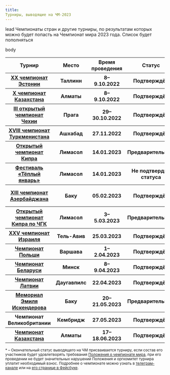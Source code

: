 ```yaml
---
title:
Турниры, выводящие на ЧМ-2023
---
```


lead
Чемпионаты стран и другие турниры, по результатам которых можно будет попасть на Чемпионат мира 2023 года. Список будет пополняться

body
<table class="uk-table uk-table-divider uk-table-hover">
<thead>
  <tr>
  <th>Турнир</th>
  <th>Место</th>
  <th>Время проведения</th>
  <th>Статус</th>
  <th>Подробнее</th>
  <th>Путёвка на ЧМ</th>
  </tr>
</thead>
<tbody>
<tr>
  <th><a href="https://rating.chgk.info/tournament/8536">XX чемпионат Эстонии</a></th>
  <th>Таллинн</th>
  <th>8–9.10.2022</th>
  <th>Подтверждён</th>
  <th><a href="https://t.me/chgkestonia/13">Телеграм-канал</a></th>
  <th>Black label</th>
  </tr>
<tr>
  <th><a href="https://rating.chgk.info/tournament/8555">X чемпионат Казахстана</a></th>
  <th>Алматы</th>
  <th>8–9.10.2022</th>
  <th>Подтверждён</th>
  <th><a href="https://www.facebook.com/groups/425152901558386">Фб</a></th>
  <th>Приятные люди</th>
  </tr>
<tr>
  <th><a href="https://rating.chgk.info/tournament/6636">III открытый чемпионат Чехии</a></th>
  <th>Прага</th>
  <th>29–30.10.2022</th>
  <th>Подтверждён</th>
  <th><a href="http://www.chgk.cz/o442022">Сайт</a></th>
  <th>В гостях у Кафки</th>
  </tr>
  <tr>
  <th><a href="https://rating.chgk.info/tournament/8680">XVIII чемпионат Туркменистана</a></th>
  <th>Ашхабад</th>
  <th>27.11.2022</th>
  <th>Подтверждён</th>
  <th><a href="http://chgk.tv/">Сайт</a></th>
  <th>Ва-Банк</th>
  </tr>
  <tr>
  <th><a href="https://rating.chgk.info/tournament/8663">Открытый чемпионат Кипра</a></th>
  <th>Лимасол</th>
  <th>14.01.2023</th>
  <th>Предварительный</th>
  <th><a href="http://cyprusfest.com/">Сайт</a></th>
  <th>Пока неизвестно</th>
  </tr>
  <tr>
  <th><a href="https://rating.chgk.info/tournament/8663">Фестиваль «Тёплый январь»</a></th>
  <th>Лимасол</th>
  <th>14.01.2023</th>
  <th>Не подтвердил статуса</th>
  <th><a href="http://cyprusfest.com/">Сайт</a></th>
  <th>-</th>
  </tr>
  <tr>
  <th><a href="https://rating.chgk.info/tournament/8560">XIII чемпионат Азербайджана</a></th>
  <th>Баку</th>
  <th>05.02.2023</th>
  <th>Подтверждён</th>
  <th><a href="https://www.facebook.com/groups/189316312292364/">Фб</a></th>
  <th>Поминки по финикам</th>
  </tr>
  <tr>
  <th><a href="https://rating.chgk.info/tournament/8696">Открытый чемпионат Кипра по ЧГК</a></th>
  <th>Лимасол</th>
  <th>3–5.03.2023</th>
  <th>Предварительный</th>
  <th>-</th>
  <th>Пока неизвестно</th>
  </tr>
  <tr>
  <th><a href="https://rating.chgk.info/tournament/6353">XXV чемпионат Израиля</a></th>
  <th>Тель-Авив</th>
  <th>25.03.2023</th>
  <th>Подтверждён</th>
  <th><a href="http://il.chgk.info/"></a></th>
  <th>Пока неизвестно</th>
  </tr>
  <tr>
  <th><a href="https://rating.chgk.info/tournament/8661">Чемпионат Польши</a></th>
  <th>Варшава</th>
  <th>1–2.04.2023</th>
  <th>Подтверждён</th>
  <th>-</th>
  <th>Пока неизвестно</th>
  </tr>
  <tr>
  <th><a href="https://rating.chgk.info/tournament/8893">Чемпионат Беларуси</a></th>
  <th>Минск</th>
  <th>8–9.04.2023</th>
  <th>Подтверждён</th>
  <th>-</th>
  <th>Пока неизвестно</th>
  </tr>
  <tr>
  <th><a href="https://rating.chgk.info/tournament/9025">Чемпионат Латвии</a></th>
  <th>Даугавпилс</th>
  <th>22.04.2023</th>
  <th>Подтверждён</th>
  <th>-</th>
  <th>Пока неизвестно</th>
  </tr>
  <tr>
  <th><a href="https://rating.chgk.info/tournament/8865">Мемориал Эмиля Искендерова</a></th>
  <th>Баку</th>
  <th>20–21.05.2023</th>
  <th>Предварительный</th>
  <th>-</th>
  <th>Пока неизвестно</th>
  </tr>
  <tr>
  <th>Чемпионат Великобритании</th>
  <th>Кембридж</th>
  <th>27.05.2023</th>
  <th>Подтверждён</th>
  <th>-</th>
  <th>Пока неизвестно</th>
  </tr>
  <tr>
  <th><a href="https://rating.chgk.info/tournament/9008">Чемпионат Казахстана</a></th>
  <th>Алматы</th>
  <th>17–18.06.2023</th>
  <th>Подтверждён</th>
  <th><a href="https://www.facebook.com/groups/425152901558386">Фб</a></th>
  <th>Пока неизвестно</th>
  </tr>
  <tr>
</tbody>
</table>

<small><a name="status"></a>* – Окончательный статус выводящего на ЧМ присваивается турниру, если состав его участников будет удовлетворять требования [Положения о чемпионате мира](https://www.maii.li/docs/2022-01-06-polozhenie-o-chempionate-mira/), при его проведении не будет значительных нарушений Положения и оргкомитет турнира уплатит необходимый взнос. Подробнее о чемпионате можно узнать в [телеграм-канале](https://t.me/worldchamp_maii) или на [его странице в Фейсбуке](https://www.facebook.com/worldchamp.maii).</small>
